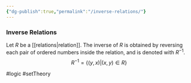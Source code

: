 ```yaml
---
{"dg-publish":true,"permalink":"/inverse-relations/"}
---
```


### Inverse Relations
Let $R$ be a [[relations|relation]]. The inverse of $R$ is obtained by reversing each pair of ordered numbers inside the relation, and is denoted with $R^{-1}$.
$$
R^{-1}=\{(y,x)|(x,y)\in R\}
$$

#logic #setTheory 
